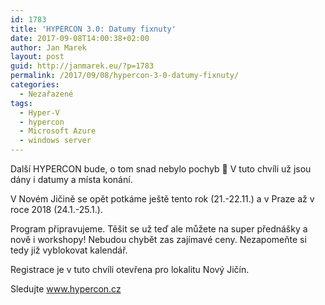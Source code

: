 ```yaml
---
id: 1783
title: 'HYPERCON 3.0: Datumy fixnuty'
date: 2017-09-08T14:00:38+02:00
author: Jan Marek
layout: post
guid: http://janmarek.eu/?p=1783
permalink: /2017/09/08/hypercon-3-0-datumy-fixnuty/
categories:
  - Nezařazené
tags:
  - Hyper-V
  - hypercon
  - Microsoft Azure
  - windows server
---
```

Další HYPERCON bude, o tom snad nebylo pochyb 🙂 V tuto chvíli už jsou dány i datumy a místa konání.

V Novém Jičině se opět potkáme ještě tento rok (21.-22.11.) a v Praze až v roce 2018 (24.1.-25.1.).

Program připravujeme. Těšit se už teď ale můžete na super přednášky a nově i workshopy! Nebudou chybět zas zajímavé ceny. Nezapomeňte si tedy již vyblokovat kalendář.

Registrace je v tuto chvíli otevřena pro lokalitu Nový Jičín.

Sledujte <a href="http://www.hypercon.cz" target="_blank" rel="noopener">www.hypercon.cz</a>